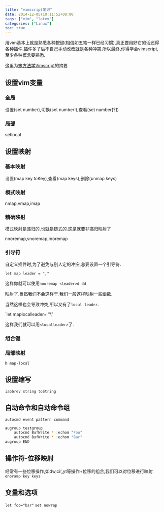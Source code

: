 ```yaml
---
title: "vimscript笔记"
date: 2014-12-05T10:11:52+08:00
tags: ["vim", "latex"]
categories: ["Linux"]
toc: true
---
```


用vim基本上就是熟悉各种按键(相信如五笔一样已经习惯),真正要用好它的话还得各种插件,插件多了后不自己手动改改就是各种冲突.所以最终,你得学会vimscript,至少各种概念要熟悉.

这里为[笨方法学Vimscript](http://learnvimscriptthehardway.onefloweroneworld.com/)的摘要
## 设置vim变量
### 全局
设置(set number),切换(set number!),查看(set number[?])
### 局部
setlocal
## 设置映射
### 基本映射
设置(map key toKey),查看(map keys),删除(unmap keys)
### 模式映射
nmap,vmap,imap
### 精确映射
模式映射是递归的,也就是链式的.这是就要非递归映射了

nnoremap,vnoremap,inoremap

### 引导符
自定义插件时,为了避免与别人定的冲突,总要设置一个引导符.

`let map leader = ","`

这样你就可以使用`nnoremap <leader>d dd`

映射了.当然我们不会这样干.我们一般这样映射一些函数.

当然这样也会导致冲突,所以又有了`local leader`.

`let maplocalleader= "\\"

这样我们就可以用`<localleader>`了.
### 组合键

### 局部映射
`h map-local`

## 设置缩写
`iabbrev string toString`

## 自动命令和自动命令组
`autocmd event pattern command`

```zsh
augroup testgroup
    autocmd BufWrite * :echom "Foo"
    autocmd BufWrite * :echom "Bar"
augroup END
```

## 操作符-位移映射
经常有一些位移操作,如dw,ci(,yt等操作+位移的组合,我们可以对位移进行映射
`onoramp key keys`

## 变量和选项
`let foo="bar"`
`set nowrap`